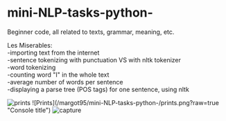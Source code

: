 # mini-NLP-tasks-python-
Beginner code, all related to texts, grammar, meaning, etc.

Les Miserables: <br />
-importing text from the internet <br />
-sentence tokenizing with punctuation VS with nltk tokenizer <br />
-word tokenizing <br />
-counting word "I" in the whole text <br />
-average number of words per sentence <br />
-displaying a parse tree (POS tags) for one sentence, using nltk <br />

<img src="/margot95/mini-NLP-tasks-python-/prints.png" alt="prints" title="Console">
![Prints](/margot95/mini-NLP-tasks-python-/prints.png?raw=true "Console title")

<img src="/margot95/mini-NLP-tasks-python-/parse tree sentence16.png" alt="capture" title="Parse Tree">
